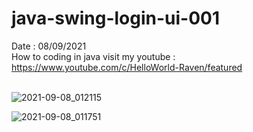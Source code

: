 # java-swing-login-ui-001
Date : 08/09/2021<br/>
How to coding in java
visit my youtube : https://www.youtube.com/c/HelloWorld-Raven/featured
<br/><br/>

![2021-09-08_012115](https://user-images.githubusercontent.com/58245926/132392905-6659b2c5-420a-4edf-b472-dc94c5205fe3.png)

![2021-09-08_011751](https://user-images.githubusercontent.com/58245926/132392297-140bbc4e-1548-4dd9-b88e-fb9a1640b740.png)
